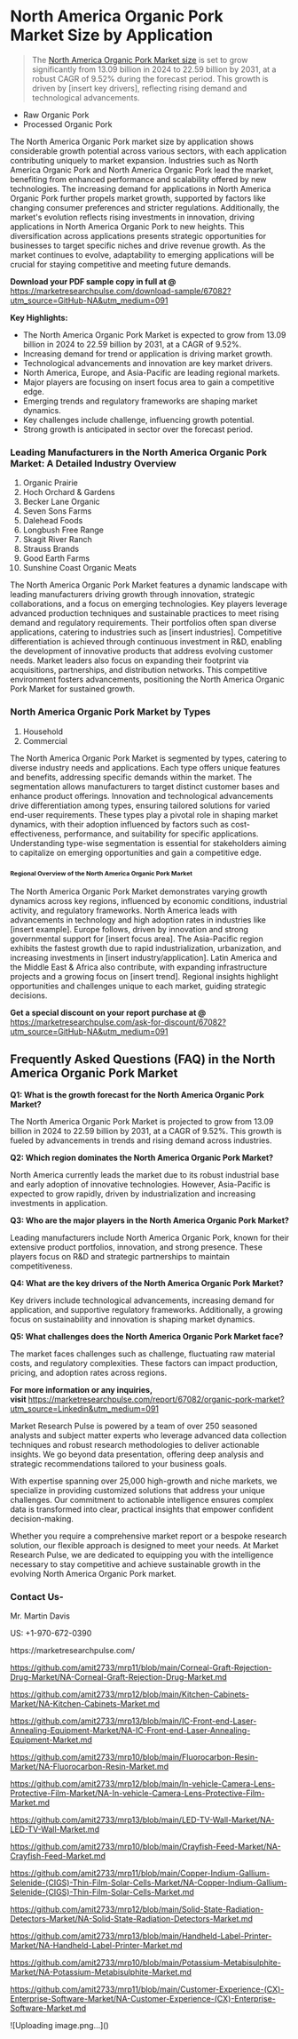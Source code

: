 <h1>North America Organic Pork Market&nbsp;Size by Application</h1><blockquote><p>The <a href="https://marketresearchpulse.com/download-sample/67082?utm_source=GitHub-NA&amp;utm_medium=091">North America Organic Pork Market size</a> is set to grow significantly from 13.09 billion in 2024 to 22.59 billion by 2031, at a robust CAGR of 9.52% during the forecast period. This growth is driven by [insert key drivers], reflecting rising demand and technological advancements.</p></blockquote><ul><li>Raw Organic Pork <li> Processed Organic Pork</li></ul><p>The North America Organic Pork market size by application shows considerable growth potential across various sectors, with each application contributing uniquely to market expansion. Industries such as North America Organic Pork and North America Organic Pork lead the market, benefiting from enhanced performance and scalability offered by new technologies. The increasing demand for applications in North America Organic Pork further propels market growth, supported by factors like changing consumer preferences and stricter regulations. Additionally, the market's evolution reflects rising investments in innovation, driving applications in North America Organic Pork to new heights. This diversification across applications presents strategic opportunities for businesses to target specific niches and drive revenue growth. As the market continues to evolve, adaptability to emerging applications will be crucial for staying competitive and meeting future demands.</p><p><strong>Download your PDF sample copy in full at @ </strong><a href="https://marketresearchpulse.com/download-sample/67082?utm_source=GitHub-NA&amp;utm_medium=091">https://marketresearchpulse.com/download-sample/67082?utm_source=GitHub-NA&amp;utm_medium=091</a></p><p><strong>Key Highlights: </strong></p><ul><li>The North America Organic Pork Market is expected to grow from 13.09 billion in 2024 to 22.59 billion by 2031, at a CAGR of 9.52%.</li><li>Increasing demand for trend or application is driving market growth.</li><li>Technological advancements and innovation are key market drivers.</li><li>North America, Europe, and Asia-Pacific are leading regional markets.</li><li>Major players are focusing on insert focus area to gain a competitive edge.</li><li>Emerging trends and regulatory frameworks are shaping market dynamics.</li><li>Key challenges include challenge, influencing growth potential.</li><li>Strong growth is anticipated in sector over the forecast period.</li></ul><h3>Leading Manufacturers in the North America Organic Pork Market: A Detailed Industry Overview</h3><ol><li>Organic Prairie</li><li>Hoch Orchard & Gardens</li><li>Becker Lane Organic</li><li>Seven Sons Farms</li><li>Dalehead Foods</li><li>Longbush Free Range</li><li>Skagit River Ranch</li><li>Strauss Brands</li><li>Good Earth Farms</li><li>Sunshine Coast Organic Meats</li></ol><div class="flex max-w-full flex-col flex-grow"><div class="min-h-8 text-message flex w-full flex-col items-end gap-2 whitespace-normal break-words [.text-message+&amp;]:mt-5" dir="auto" data-message-author-role="assistant" data-message-id="fd8432e4-4910-450d-b182-61b7bfb0a01f" data-message-model-slug="gpt-4o"><div class="flex w-full flex-col gap-1 empty:hidden first:pt-[3px]"><div class="markdown prose w-full break-words dark:prose-invert light"><p>The North America Organic Pork Market features a dynamic landscape with leading manufacturers driving growth through innovation, strategic collaborations, and a focus on emerging technologies. Key players leverage advanced production techniques and sustainable practices to meet rising demand and regulatory requirements. Their portfolios often span diverse applications, catering to industries such as [insert industries]. Competitive differentiation is achieved through continuous investment in R&amp;D, enabling the development of innovative products that address evolving customer needs. Market leaders also focus on expanding their footprint via acquisitions, partnerships, and distribution networks. This competitive environment fosters advancements, positioning the North America Organic Pork Market for sustained growth.</p></div></div></div></div><h3>North America Organic Pork Market by Types</h3><ol><li>Household <li> Commercial</li></ol><div class="flex max-w-full flex-col flex-grow"><div class="min-h-8 text-message flex w-full flex-col items-end gap-2 whitespace-normal break-words [.text-message+&amp;]:mt-5" dir="auto" data-message-author-role="assistant" data-message-id="084470be-0bb7-4664-bddf-5156b4f41249" data-message-model-slug="gpt-4o-mini"><div class="flex w-full flex-col gap-1 empty:hidden first:pt-[3px]"><div class="markdown prose w-full break-words dark:prose-invert light"><p>The North America Organic Pork Market is segmented by types, catering to diverse industry needs and applications. Each type offers unique features and benefits, addressing specific demands within the market. The segmentation allows manufacturers to target distinct customer bases and enhance product offerings. Innovation and technological advancements drive differentiation among types, ensuring tailored solutions for varied end-user requirements. These types play a pivotal role in shaping market dynamics, with their adoption influenced by factors such as cost-effectiveness, performance, and suitability for specific applications. Understanding type-wise segmentation is essential for stakeholders aiming to capitalize on emerging opportunities and gain a competitive edge.</p></div></div></div></div><h3><span style="font-size: 11px;">Regional Overview of the North America Organic Pork Market</span></h3><div class="flex max-w-full flex-col flex-grow"><div class="min-h-8 text-message flex w-full flex-col items-end gap-2 whitespace-normal break-words [.text-message+&amp;]:mt-5" dir="auto" data-message-author-role="assistant" data-message-id="e9038762-ce64-4e30-91c9-9bd413514231" data-message-model-slug="gpt-4o-mini"><div class="flex w-full flex-col gap-1 empty:hidden first:pt-[3px]"><div class="markdown prose w-full break-words dark:prose-invert light"><p>The North America Organic Pork Market demonstrates varying growth dynamics across key regions, influenced by economic conditions, industrial activity, and regulatory frameworks. North America leads with advancements in technology and high adoption rates in industries like [insert example]. Europe follows, driven by innovation and strong governmental support for [insert focus area]. The Asia-Pacific region exhibits the fastest growth due to rapid industrialization, urbanization, and increasing investments in [insert industry/application]. Latin America and the Middle East &amp; Africa also contribute, with expanding infrastructure projects and a growing focus on [insert trend]. Regional insights highlight opportunities and challenges unique to each market, guiding strategic decisions.</p></div></div></div></div><p><strong>Get a special discount on your report purchase at @ </strong><a href="https://marketresearchpulse.com/ask-for-discount/67082?utm_source=GitHub-NA&amp;utm_medium=091">https://marketresearchpulse.com/ask-for-discount/67082?utm_source=GitHub-NA&amp;utm_medium=091</a></p><h2>Frequently Asked Questions (FAQ) in the North America Organic Pork Market</h2><p><strong>Q1: What is the growth forecast for the North America Organic Pork Market?</strong></p><p>The North America Organic Pork Market is projected to grow from 13.09 billion in 2024 to 22.59 billion by 2031, at a CAGR of 9.52%. This growth is fueled by advancements in trends and rising demand across industries.</p><p><strong>Q2: Which region dominates the North America Organic Pork Market?</strong></p><p>North America currently leads the market due to its robust industrial base and early adoption of innovative technologies. However, Asia-Pacific is expected to grow rapidly, driven by industrialization and increasing investments in application.</p><p><strong>Q3: Who are the major players in the North America Organic Pork Market?</strong></p><p>Leading manufacturers include North America Organic Pork, known for their extensive product portfolios, innovation, and strong presence. These players focus on R&amp;D and strategic partnerships to maintain competitiveness.</p><p><strong>Q4: What are the key drivers of the North America Organic Pork Market?</strong></p><p>Key drivers include technological advancements, increasing demand for application, and supportive regulatory frameworks. Additionally, a growing focus on sustainability and innovation is shaping market dynamics.</p><p><strong>Q5: What challenges does the North America Organic Pork Market face?</strong></p><p>The market faces challenges such as challenge, fluctuating raw material costs, and regulatory complexities. These factors can impact production, pricing, and adoption rates across regions.</p><p><strong>For more information or any inquiries, visit&nbsp;</strong><a href="https://marketresearchpulse.com/report/67082/organic-pork-market?utm_source=Linkedin&utm_medium=091">https://marketresearchpulse.com/report/67082/organic-pork-market?utm_source=Linkedin&utm_medium=091</a></p><p>Market Research Pulse is powered by a team of over 250 seasoned analysts and subject matter experts who leverage advanced data collection techniques and robust research methodologies to deliver actionable insights. We go beyond data presentation, offering deep analysis and strategic recommendations tailored to your business goals.</p><p>With expertise spanning over 25,000 high-growth and niche markets, we specialize in providing customized solutions that address your unique challenges. Our commitment to actionable intelligence ensures complex data is transformed into clear, practical insights that empower confident decision-making.</p><p>Whether you require a comprehensive market report or a bespoke research solution, our flexible approach is designed to meet your needs. At Market Research Pulse, we are dedicated to equipping you with the intelligence necessary to stay competitive and achieve sustainable growth in the evolving North America Organic Pork market.</p><h3><strong>Contact Us-</strong></h3><p>Mr. Martin Davis</p><p>US: +1-970-672-0390</p><p>https://marketresearchpulse.com/</p><p><a href="https://github.com/amit2733/mrp11/blob/main/Corneal-Graft-Rejection-Drug-Market/NA-Corneal-Graft-Rejection-Drug-Market.md">https://github.com/amit2733/mrp11/blob/main/Corneal-Graft-Rejection-Drug-Market/NA-Corneal-Graft-Rejection-Drug-Market.md</a></p><p><a href="https://github.com/amit2733/mrp12/blob/main/Kitchen-Cabinets-Market/NA-Kitchen-Cabinets-Market.md">https://github.com/amit2733/mrp12/blob/main/Kitchen-Cabinets-Market/NA-Kitchen-Cabinets-Market.md</a></p><p><a href="https://github.com/amit2733/mrp13/blob/main/IC-Front-end-Laser-Annealing-Equipment-Market/NA-IC-Front-end-Laser-Annealing-Equipment-Market.md">https://github.com/amit2733/mrp13/blob/main/IC-Front-end-Laser-Annealing-Equipment-Market/NA-IC-Front-end-Laser-Annealing-Equipment-Market.md</a></p><p><a href="https://github.com/amit2733/mrp10/blob/main/Fluorocarbon-Resin-Market/NA-Fluorocarbon-Resin-Market.md">https://github.com/amit2733/mrp10/blob/main/Fluorocarbon-Resin-Market/NA-Fluorocarbon-Resin-Market.md</a></p><p><a href="https://github.com/amit2733/mrp12/blob/main/In-vehicle-Camera-Lens-Protective-Film-Market/NA-In-vehicle-Camera-Lens-Protective-Film-Market.md">https://github.com/amit2733/mrp12/blob/main/In-vehicle-Camera-Lens-Protective-Film-Market/NA-In-vehicle-Camera-Lens-Protective-Film-Market.md</a></p><p><a href="https://github.com/amit2733/mrp13/blob/main/LED-TV-Wall-Market/NA-LED-TV-Wall-Market.md">https://github.com/amit2733/mrp13/blob/main/LED-TV-Wall-Market/NA-LED-TV-Wall-Market.md</a></p><p><a href="https://github.com/amit2733/mrp10/blob/main/Crayfish-Feed-Market/NA-Crayfish-Feed-Market.md">https://github.com/amit2733/mrp10/blob/main/Crayfish-Feed-Market/NA-Crayfish-Feed-Market.md</a></p><p><a href="https://github.com/amit2733/mrp11/blob/main/Copper-Indium-Gallium-Selenide-(CIGS)-Thin-Film-Solar-Cells-Market/NA-Copper-Indium-Gallium-Selenide-(CIGS)-Thin-Film-Solar-Cells-Market.md">https://github.com/amit2733/mrp11/blob/main/Copper-Indium-Gallium-Selenide-(CIGS)-Thin-Film-Solar-Cells-Market/NA-Copper-Indium-Gallium-Selenide-(CIGS)-Thin-Film-Solar-Cells-Market.md</a></p><p><a href="https://github.com/amit2733/mrp12/blob/main/Solid-State-Radiation-Detectors-Market/NA-Solid-State-Radiation-Detectors-Market.md">https://github.com/amit2733/mrp12/blob/main/Solid-State-Radiation-Detectors-Market/NA-Solid-State-Radiation-Detectors-Market.md</a></p><p><a href="https://github.com/amit2733/mrp13/blob/main/Handheld-Label-Printer-Market/NA-Handheld-Label-Printer-Market.md">https://github.com/amit2733/mrp13/blob/main/Handheld-Label-Printer-Market/NA-Handheld-Label-Printer-Market.md</a></p><p><a href="https://github.com/amit2733/mrp10/blob/main/Potassium-Metabisulphite-Market/NA-Potassium-Metabisulphite-Market.md">https://github.com/amit2733/mrp10/blob/main/Potassium-Metabisulphite-Market/NA-Potassium-Metabisulphite-Market.md</a></p><p><a href="https://github.com/amit2733/mrp11/blob/main/Customer-Experience-(CX)-Enterprise-Software-Market/NA-Customer-Experience-(CX)-Enterprise-Software-Market.md">https://github.com/amit2733/mrp11/blob/main/Customer-Experience-(CX)-Enterprise-Software-Market/NA-Customer-Experience-(CX)-Enterprise-Software-Market.md</a></p>
![Uploading image.png…]()
